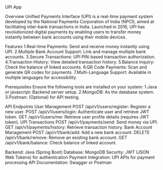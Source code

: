 
UPI App

Overview
Unified Payments Interface (UPI) is a real-time payment system developed by the National Payments Corporation of India (NPCI), aimed at facilitating inter-bank transactions in India. Launched in 2016, UPI has revolutionized digital payments by enabling users to transfer money instantly between bank accounts using their mobile devices.

Features
1.Real-time Payments: Send and receive money instantly using UPI.
2.Multiple Bank Account Support: Link and manage multiple bank accounts.
3.Secure Transactions: UPI PIN-based transaction authorization.
4.Transaction History: View detailed transaction history.
5.Balance Inquiry: Check the balance of linked accounts.
6.QR Code Payments: Scan and generate QR codes for payments.
7.Multi-Language Support: Available in multiple languages for accessibility.

Prerequisites
Ensure the following tools are installed on your system:
1.Java or javascript: Backend server setup.
2.MongoDB: As the database system.
3.Postman: (Optional) for API testing.

API Endpoints
User Management
POST /api/v1/users/register: Register a new user.
POST /api/v1/users/login: Authenticate user and retrieve JWT token.
GET /api/v1/users/me: Retrieve user profile details (requires JWT token).
UPI Transactions
POST /api/v1/payments/send: Send money via UPI.
GET /api/v1/payments/history: Retrieve transaction history.
Bank Account Management
POST /api/v1/bank/add: Add a new bank account.
DELETE /api/v1/bank/remove: Remove an existing bank account.
GET /api/v1/bank/balance: Check balance of linked account.

Backend: Java (Spring Boot)
Database: MongoDB
Security: JWT (JSON Web Tokens) for authentication
Payment Integration: UPI APIs for payment processing
API Documentation: Swagger or Postman
